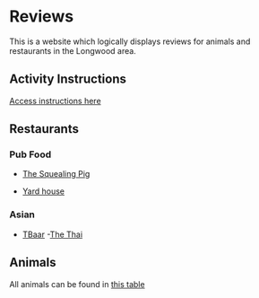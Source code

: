 # Reviews

This is a website which logically displays reviews for animals and restaurants in the Longwood area. 

## Activity Instructions

[Access instructions here](instructions.md)

## Restaurants

### Pub Food

- [The Squealing Pig](restaurants/the_squealing_pig.md)

- [Yard house](yard_place.md)

### Asian

- [TBaar](restaurants/tbaar.md)
-[The Thai](restaurants/the_Thai.md)

## Animals

All animals can be found in [this table](animals/animal_reviews.md)
